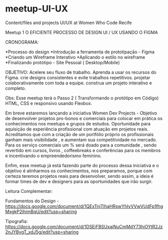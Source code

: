 # meetup-UI-UX
Content/files and projects UI/UX at Women Who Code Recife

Meetup 1
O EFICIENTE PROCESSO DE DESIGN UI / UX USANDO O FIGMA

CRONOGRAMA:

*Processo do design
*Introdução a ferramenta de prototipaçāo - Figma
*Criando um Wireframe Interativo
*Aplicando o estilo no wireframe
*Finalizando protótipo - Site Pessoal ( Desktop/Mobile)

OBJETIVO:
Acelere seu fluxo de trabalho.
Aprenda a usar os recursos do Figma.
crie designs consistentes e evite trabalhos repetitivos.
projetar colaborativamente com toda a equipe.
construa um projeto interativo e completo.

Obs: Esse meetup terá o Passo 2 ( Transformando o protótipo em Código) HTML, CSS e responsivo usando Flexbox.

Em breve estaremos lançando a iniciativa Women Dev Projects - Objetivo de desenvolver projetos pro-bonos e comerciais para colocar em prática os conhecimentos nos meetups e grupos de estudos. Oportunidade para aquisição de experiência profissional com atuação em projetos reais. Acreditamos que com a criação de um portfólio próprio os profissionais ganham mais visibilidade , e aumentam sua competitividade no mercado. Para os serviço comerciais um % será doado para a comunidade , sendo revertido em cursos, livros , coffeebreaks e conferências para os membros e incentivando o empreendedorismo feminino.

Enfim, esse meetup já está fazendo parte do processo dessa iniciativa e o objetivo é alinharmos os conhecimentos, nos preparamos, porque com certeza teremos projetos reais para desenvolver, sendo assim, a ideia é formar times de dev e designers para as oportunidades que irão surgir.


Leitura Complementar:

Fundamentos do Design - https://docs.google.com/document/d/1QExTnjTlhaHRswYhIvVVwVUdFp1fhgMxgkP2ihimBqU/edit?usp=sharing

Tipografia: https://docs.google.com/document/d/1DSEiFBSUxaiNuCmMdY73hiOYtR2Jz2nJYBvgT_xdJ5g/edit?usp=sharing
  
